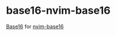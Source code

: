 # base16-nvim-base16

[Base16][1] for [nvim-base16][2]

[1]: https://github.com/base16-project
[2]: https://github.com/RRethy/nvim-base16
